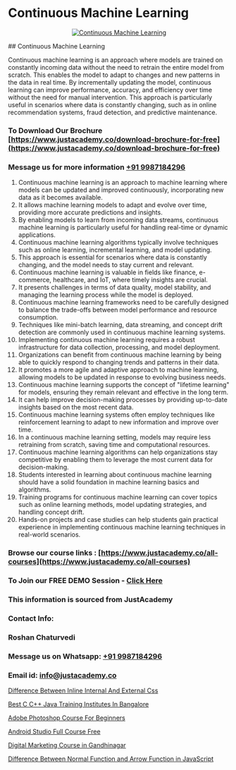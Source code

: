 # Continuous Machine Learning

<p align="center">
  <a href="https://justacademy.co/course-detail/machine-learning">
    <img src="https://justacademy.co/storage2/course_image/1709713428_course_image.webp" alt="Continuous Machine Learning">
  </a>
</p>
## Continuous Machine Learning

Continuous machine learning is an approach where models are trained on constantly incoming data without the need to retrain the entire model from scratch. This enables the model to adapt to changes and new patterns in the data in real time. By incrementally updating the model, continuous learning can improve performance, accuracy, and efficiency over time without the need for manual intervention. This approach is particularly useful in scenarios where data is constantly changing, such as in online recommendation systems, fraud detection, and predictive maintenance.
### To Download Our Brochure [https://www.justacademy.co/download-brochure-for-free](https://www.justacademy.co/download-brochure-for-free)
### Message us for more information [+91 9987184296](https://api.whatsapp.com/send?phone=919987184296)
1) Continuous machine learning is an approach to machine learning where models can be updated and improved continuously, incorporating new data as it becomes available.
2) It allows machine learning models to adapt and evolve over time, providing more accurate predictions and insights.
3) By enabling models to learn from incoming data streams, continuous machine learning is particularly useful for handling real-time or dynamic applications.
4) Continuous machine learning algorithms typically involve techniques such as online learning, incremental learning, and model updating.
5) This approach is essential for scenarios where data is constantly changing, and the model needs to stay current and relevant.
6) Continuous machine learning is valuable in fields like finance, e-commerce, healthcare, and IoT, where timely insights are crucial.
7) It presents challenges in terms of data quality, model stability, and managing the learning process while the model is deployed.
8) Continuous machine learning frameworks need to be carefully designed to balance the trade-offs between model performance and resource consumption.
9) Techniques like mini-batch learning, data streaming, and concept drift detection are commonly used in continuous machine learning systems.
10) Implementing continuous machine learning requires a robust infrastructure for data collection, processing, and model deployment.
11) Organizations can benefit from continuous machine learning by being able to quickly respond to changing trends and patterns in their data.
12) It promotes a more agile and adaptive approach to machine learning, allowing models to be updated in response to evolving business needs.
13) Continuous machine learning supports the concept of "lifetime learning" for models, ensuring they remain relevant and effective in the long term.
14) It can help improve decision-making processes by providing up-to-date insights based on the most recent data.
15) Continuous machine learning systems often employ techniques like reinforcement learning to adapt to new information and improve over time.
16) In a continuous machine learning setting, models may require less retraining from scratch, saving time and computational resources.
17) Continuous machine learning algorithms can help organizations stay competitive by enabling them to leverage the most current data for decision-making.
18) Students interested in learning about continuous machine learning should have a solid foundation in machine learning basics and algorithms.
19) Training programs for continuous machine learning can cover topics such as online learning methods, model updating strategies, and handling concept drift.
20) Hands-on projects and case studies can help students gain practical experience in implementing continuous machine learning techniques in real-world scenarios.

### Browse our course links : [https://www.justacademy.co/all-courses](https://www.justacademy.co/all-courses) 
### To Join our FREE DEMO Session - [Click Here](https://www.justacademy.co/register-for-course-demo)


### This information is sourced from JustAcademy
### Contact Info:
### Roshan Chaturvedi
### Message us on Whatsapp: [+91 9987184296](https://api.whatsapp.com/send?phone=919987184296)
### Email id: [info@justacademy.co](mailto:info@justacademy.co)
                
[Difference Between Inline Internal And External Css](https://www.linkedin.com/pulse/difference-between-inline-internal-external-css-justacademy-bristol-34mse?trackingId=Qv4sj5L8L5ruPvc1wqyfIw%3D%3D&lipi=urn%3Ali%3Apage%3Ad_flagship3_company_admin%3Bp%2BRLZIKZRKmWUfjO4L2gXg%3D%3D)

[Best C C++ Java Training Institutes In Bangalore](https://www.linkedin.com/pulse/best-c-java-training-institutes-bangalore-justacademy-delhi-dnmlc?trackingId=xqNQThgexQ7bVuLvKeI0YA%3D%3D&lipi=urn%3Ali%3Apage%3Ad_flagship3_company_admin%3B3uDtMYf2QJOigjAh01Sv1g%3D%3D)

[Adobe Photoshop Course For Beginners](https://medium.com/@namusn/adobe-photoshop-course-for-beginners-034cdcd683d3)

[Android Studio Full Course Free](https://medium.com/@mahi3106/android-studio-full-course-free-43b3b4da9201)

[Digital Marketing Course in Gandhinagar](https://justacademyin.github.io/justacademy/digital-marketing-course-in-gandhinagar)

[Difference Between Normal Function and Arrow Function in JavaScript](https://justacademyin.github.io/justacademy/difference-between-normal-function-and-arrow-function-in-javascript)


